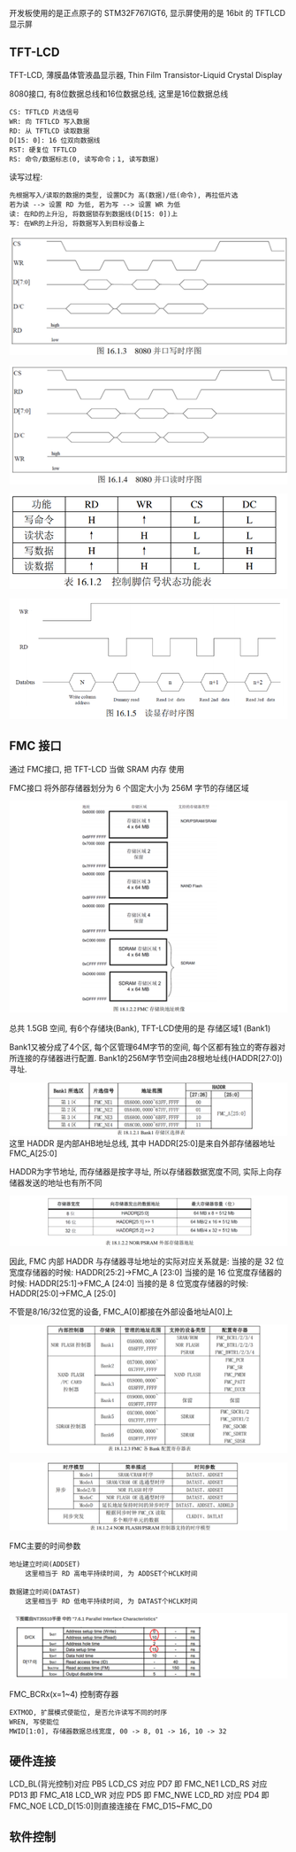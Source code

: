 
开发板使用的是正点原子的 STM32F767IGT6, 显示屏使用的是 16bit 的 TFTLCD 显示屏

## TFT-LCD

TFT-LCD, 薄膜晶体管液晶显示器, Thin Film Transistor-Liquid Crystal Display

8080接口, 有8位数据总线和16位数据总线, 这里是16位数据总线

    CS: TFTLCD 片选信号
    WR: 向 TFTLCD 写入数据
    RD: 从 TFTLCD 读取数据
    D[15: 0]: 16 位双向数据线
    RST: 硬复位 TFTLCD
    RS: 命令/数据标志(0, 读写命令；1, 读写数据)

读写过程:

    先根据写入/读取的数据的类型, 设置DC为 高(数据)/低(命令), 再拉低片选
    若为读 --> 设置 RD 为低, 若为写 --> 设置 WR 为低
    读: 在RD的上升沿, 将数据锁存到数据线(D[15: 0])上
    写: 在WR的上升沿, 将数据写入到目标设备上

![](images/8080%E5%B9%B6%E5%8F%A3-%E5%86%99%E6%97%B6%E5%BA%8F.png)

![](images/8080%E5%B9%B6%E5%8F%A3-%E8%AF%BB%E6%97%B6%E5%BA%8F.png)

![](images/8080%E5%B9%B6%E5%8F%A3-%E6%8E%A7%E5%88%B6%E8%84%9A%E4%BF%A1%E5%8F%B7%E7%8A%B6%E6%80%81.png)

![](images/8080%E5%B9%B6%E5%8F%A3-%E8%AF%BB%E6%98%BE%E5%AD%98%E6%97%B6%E5%BA%8F.png)

## FMC 接口

通过 FMC接口, 把 TFT-LCD 当做 SRAM 内存 使用

FMC接口 将外部存储器划分为 6 个固定大小为 256M 字节的存储区域

![](images/FMC-%E5%A4%96%E9%83%A8%E5%AD%98%E5%82%A8%E5%99%A8%E5%8C%BA%E5%9F%9F%E5%88%92%E5%88%86.png)

总共 1.5GB 空间, 有6个存储块(Bank), TFT-LCD使用的是 存储区域1 (Bank1)

Bank1又被分成了4个区, 每个区管理64M字节的空间, 每个区都有独立的寄存器对所连接的存储器进行配置. Bank1的256M字节空间由28根地址线(HADDR[27:0])寻址.

![](images/Bank1%E5%AD%98%E5%82%A8%E5%8C%BA%E9%80%89%E6%8B%A9%E8%A1%A8.png)
这里 HADDR 是内部AHB地址总线, 其中 HADDR[25:0]是来自外部存储器地址FMC_A[25:0]

HADDR为字节地址, 而存储器是按字寻址, 所以存储器数据宽度不同, 实际上向存储器发送的地址也有所不同

![](images/FMC-BANK1-%E5%A4%96%E9%83%A8%E5%AD%98%E5%82%A8%E5%99%A8%E5%9C%B0%E5%9D%80.png)

因此, FMC 内部 HADDR 与存储器寻址地址的实际对应关系就是:
当接的是 32 位宽度存储器的时候: HADDR[25:2]→FMC_A [23:0]
当接的是 16 位宽度存储器的时候: HADDR[25:1]→FMC_A [24:0]
当接的是 8 位宽度存储器的时候: HADDR[25:0]→FMC_A [25:0]

不管是8/16/32位宽的设备, FMC_A[0]都接在外部设备地址A[0]上

![](images/FMC%E5%90%84Bank%E9%85%8D%E7%BD%AE%E5%AF%84%E5%AD%98%E5%99%A8%E8%A1%A8.png)

![](images/FMC-%E6%97%B6%E5%BA%8F%E6%A8%A1%E5%9E%8B.png)

FMC主要的时间参数

    地址建立时间(ADDSET)
        这里相当于 RD 高电平持续时间, 为 ADDSET个HCLK时间

    数据建立时间(DATAST)
        这里相当于 RD 低电平持续时间, 为 DATAST个HCLK时间

![](images/LCD%E6%97%B6%E9%97%B4%E5%8F%82%E6%95%B0.png)

FMC_BCRx(x=1~4) 控制寄存器

    EXTMOD, 扩展模式使能位, 是否允许读写不同的时序
    WREN, 写使能位
    MWID[1:0], 存储器数据总线宽度, 00 -> 8, 01 -> 16, 10 -> 32

## 硬件连接

LCD_BL(背光控制)对应 PB5
LCD_CS 对应 PD7 即 FMC_NE1
LCD_RS 对应 PD13 即 FMC_A18
LCD_WR 对应 PD5 即 FMC_NWE
LCD_RD 对应 PD4 即 FMC_NOE
LCD_D[15:0]则直接连接在 FMC_D15~FMC_D0

## 软件控制

